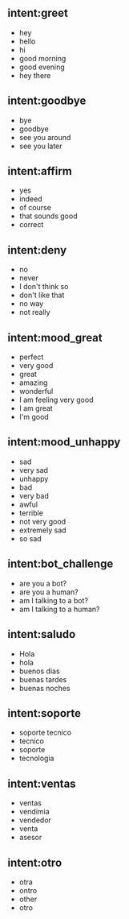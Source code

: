 ## intent:greet
- hey
- hello
- hi
- good morning
- good evening
- hey there

## intent:goodbye
- bye
- goodbye
- see you around
- see you later

## intent:affirm
- yes
- indeed
- of course
- that sounds good
- correct

## intent:deny
- no
- never
- I don't think so
- don't like that
- no way
- not really

## intent:mood_great
- perfect
- very good
- great
- amazing
- wonderful
- I am feeling very good
- I am great
- I'm good

## intent:mood_unhappy
- sad
- very sad
- unhappy
- bad
- very bad
- awful
- terrible
- not very good
- extremely sad
- so sad

## intent:bot_challenge
- are you a bot?
- are you a human?
- am I talking to a bot?
- am I talking to a human?

## intent:saludo
- Hola
- hola
- buenos dias 
- buenas tardes
- buenas noches

## intent:soporte
- soporte tecnico 
- tecnico
- soporte 
- tecnologia

## intent:ventas
- ventas
- vendimia
- vendedor
- venta
- asesor 

## intent:otro
- otra
- ontro 
- other
- otro